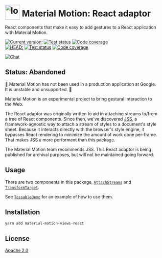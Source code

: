 # <img src="https://www.gstatic.com/images/branding/product/2x/motion_48dp.png" width="48" height="48" style="position: relative; top: 10px;" alt="logo" /> Material Motion: React adaptor #

React components that make it easy to add gestures to a React application with Material Motion.

[![Current version:](https://img.shields.io/badge/v0.0.0:-222222.svg?logo=npm)](https://www.npmjs.com/package/material-motion-views-react)
[![Test status](https://img.shields.io/circleci/project/github/material-motion/material-motion-js/stable.svg?logo=circleci&label=Tests)](https://circleci.com/gh/material-motion/material-motion-js/tree/stable)
[![Code coverage](https://img.shields.io/codecov/c/github/material-motion/material-motion-js/stable.svg?logo=codecov&logoColor=white&label=Coverage)](https://codecov.io/gh/material-motion/material-motion-js/branch/stable)<br />
[![HEAD:](https://img.shields.io/badge/HEAD:-222222.svg?logo=github&logoColor=white)](https://github.com/material-motion/material-motion-js)
[![Test status](https://img.shields.io/circleci/project/github/material-motion/material-motion-js/develop.svg?logo=circleci&label=Tests)](https://circleci.com/gh/material-motion/material-motion-js/tree/develop)
[![Code coverage](https://img.shields.io/codecov/c/github/material-motion/material-motion-js/develop.svg?logo=codecov&logoColor=white&label=Coverage)](https://codecov.io/gh/material-motion/material-motion-js/branch/develop)

[![Chat](https://img.shields.io/discord/198544450366996480.svg?label=Chat%20with%20us&logo=discord)](https://discord.gg/material-motion)

## Status: Abandoned ##

🚨 Material Motion has not been used in a production application at Google.  It is unstable and unsupported. 🚨

Material Motion is an experimental project to bring gestural interaction to the Web.

The React adaptor was originally written to aid in attaching streams to/from a tree of React components.  Since then, we've discovered [JSS](https://github.com/cssinjs/jss/), a framework-agnostic way to attach a stream of styles to a document's style sheet.  Because it interacts directly with the browser's style engine, it bypasses React rendering to minimize the amount of work done per-frame.  That makes JSS a more performant than this package.

The Material Motion team recommends JSS.  This React adaptor is being published for archival purposes, but will not be maintained going forward.

## Usage ##

There are two components in this package, [`AttachStreams`](./src/components/AttachStreams.tsx) and [`TransformTarget`](./src/components/TransformTarget.tsx).

See [`TossableDemo`](https://github.com/material-motion/material-motion-js/blob/c50150004cd860c01953877eb02e597dca618a86/packages/demos-react/src/TossableDemo.tsx) for an example of how to use them.

## Installation ##

```
yarn add material-motion-views-react
```

## License ##

[Apache 2.0](http://www.apache.org/licenses/LICENSE-2.0)
